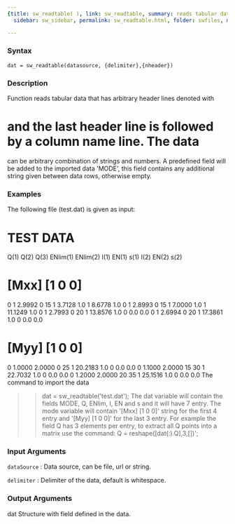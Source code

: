 ```yaml
---
{title: sw_readtable( ), link: sw_readtable, summary: reads tabular data, keywords: sample,
  sidebar: sw_sidebar, permalink: sw_readtable.html, folder: swfiles, mathjax: 'true'}

---
```


### Syntax

`dat = sw_readtable(datasource, {delimiter},{nheader})`

### Description

Function reads tabular data that has arbitrary header lines denoted with
# and the last header line is followed by a column name line. The data
can be arbitrary combination of strings and numbers. A predefined field
will be added to the imported data 'MODE', this field contains any
additional string given between data rows, otherwise empty.
 

### Examples

The following file (test.dat) is given as input:
# TEST DATA
Q(1) Q(2)        Q(3) ENlim(1) ENlim(2) I(1)  EN(1)  s(1) I(2)   EN(2)   s(2)
# [Mxx] [1 0 0]
0     1        2.9992   0       15      1    3.7128   1.0   1   8.6778    1.0
0     1        2.8993   0       15      1    7.0000   1.0   1   11.1249   1.0
0     1        2.7993   0       20      1   13.8576   1.0   0   0.0       0.0
0     1        2.6994   0       20      1   17.3861   1.0   0   0.0       0.0
# [Myy] [1 0 0]
0     1.0000   2.0000   0       25      1   20.2183   1.0   0   0.0       0.0
0     1.1000   2.0000   15      30      1   22.7032   1.0   0   0.0       0.0
0     1.2000   2.0000   20      35      1   25.1516   1.0   0   0.0       0.0
The command to import the data
>> dat = sw_readtable('test.dat');
The dat variable will contain the fields MODE, Q, ENlim, I, EN and s and
it will have 7 entry. The mode variable will contain '[Mxx] [1 0 0]'
string for the first 4 entry and '[Myy] [1 0 0]' for the last 3 entry.
For example the field Q has 3 elements per entry, to extract all Q points
into a matrix use the command:
>> Q = reshape([dat(:).Q],3,[])';

### Input Arguments

`dataSource`
: Data source, can be file, url or string.

`delimiter`
: Delimiter of the data, default is whitespace.

### Output Arguments

dat       Structure with field defined in the data.

